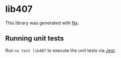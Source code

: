 # lib407

This library was generated with [Nx](https://nx.dev).


## Running unit tests

Run `nx test lib407` to execute the unit tests via [Jest](https://jestjs.io).


